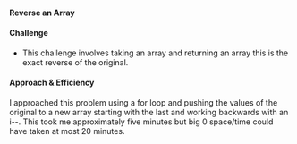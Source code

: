 #### Reverse an Array

#### Challenge
* This challenge involves taking an array and returning an array this is the exact reverse of the original.

#### Approach & Efficiency
I approached this problem using a for loop and pushing the values of the original to a new array starting with the last and working backwards with an i--. This took me approximately five minutes but big 0 space/time could have taken at most 20 minutes.